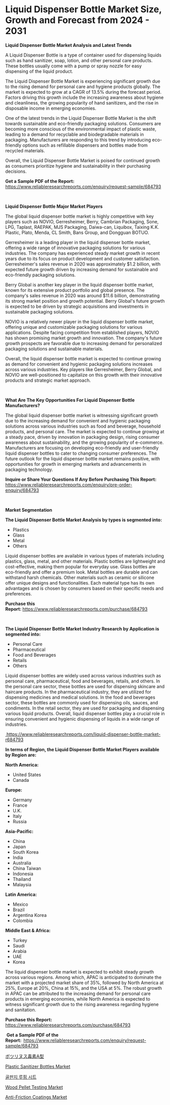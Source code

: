 <p><h1>Liquid Dispenser Bottle Market Size, Growth and Forecast from 2024 - 2031</h1></p><p><strong>Liquid Dispenser Bottle Market Analysis and Latest Trends</strong></p>
<p><p>A Liquid Dispenser Bottle is a type of container used for dispensing liquids such as hand sanitizer, soap, lotion, and other personal care products. These bottles usually come with a pump or spray nozzle for easy dispensing of the liquid product.</p><p>The Liquid Dispenser Bottle Market is experiencing significant growth due to the rising demand for personal care and hygiene products globally. The market is expected to grow at a CAGR of 13.5% during the forecast period. Factors driving this growth include the increasing awareness about hygiene and cleanliness, the growing popularity of hand sanitizers, and the rise in disposable income in emerging economies.</p><p>One of the latest trends in the Liquid Dispenser Bottle Market is the shift towards sustainable and eco-friendly packaging solutions. Consumers are becoming more conscious of the environmental impact of plastic waste, leading to a demand for recyclable and biodegradable materials in packaging. Manufacturers are responding to this trend by introducing eco-friendly options such as refillable dispensers and bottles made from recycled materials.</p><p>Overall, the Liquid Dispenser Bottle Market is poised for continued growth as consumers prioritize hygiene and sustainability in their purchasing decisions.</p></p>
<p><strong>Get a Sample PDF of the Report:&nbsp;</strong> <a href="https://www.reliableresearchreports.com/enquiry/request-sample/684793">https://www.reliableresearchreports.com/enquiry/request-sample/684793</a></p>
<p>&nbsp;</p>
<p><strong>Liquid Dispenser Bottle Major Market Players</strong></p>
<p><p>The global liquid dispenser bottle market is highly competitive with key players such as NOVIO, Gerresheimer, Berry, Cambrian Packaging, Sone, LPG, Taplast, RAEPAK, MJS Packaging, Daiwa-can, Liquibox, Taixing K.K. Plastic, Plato, Menda, CL Smith, Bans Group, and Dongguan BOTUO.</p><p>Gerresheimer is a leading player in the liquid dispenser bottle market, offering a wide range of innovative packaging solutions for various industries. The company has experienced steady market growth in recent years due to its focus on product development and customer satisfaction. Gerresheimer's sales revenue in 2020 was approximately $1.2 billion, with expected future growth driven by increasing demand for sustainable and eco-friendly packaging solutions.</p><p>Berry Global is another key player in the liquid dispenser bottle market, known for its extensive product portfolio and global presence. The company's sales revenue in 2020 was around $11.6 billion, demonstrating its strong market position and growth potential. Berry Global's future growth is expected to be driven by strategic acquisitions and investments in sustainable packaging solutions.</p><p>NOVIO is a relatively newer player in the liquid dispenser bottle market, offering unique and customizable packaging solutions for various applications. Despite facing competition from established players, NOVIO has shown promising market growth and innovation. The company's future growth prospects are favorable due to increasing demand for personalized packaging solutions and sustainable materials.</p><p>Overall, the liquid dispenser bottle market is expected to continue growing as demand for convenient and hygienic packaging solutions increases across various industries. Key players like Gerresheimer, Berry Global, and NOVIO are well-positioned to capitalize on this growth with their innovative products and strategic market approach.</p></p>
<p>&nbsp;</p>
<p><strong>What Are The Key Opportunities For Liquid Dispenser Bottle Manufacturers?</strong></p>
<p><p>The global liquid dispenser bottle market is witnessing significant growth due to the increasing demand for convenient and hygienic packaging solutions across various industries such as food and beverage, household products, and personal care. The market is expected to continue growing at a steady pace, driven by innovation in packaging design, rising consumer awareness about sustainability, and the growing popularity of e-commerce. Manufacturers are focusing on developing eco-friendly and user-friendly liquid dispenser bottles to cater to changing consumer preferences. The future outlook for the liquid dispenser bottle market remains positive, with opportunities for growth in emerging markets and advancements in packaging technology.</p></p>
<p><strong>Inquire or Share Your Questions If Any Before Purchasing This Report:</strong> <a href="https://www.reliableresearchreports.com/enquiry/pre-order-enquiry/684793">https://www.reliableresearchreports.com/enquiry/pre-order-enquiry/684793</a></p>
<p>&nbsp;</p>
<p><strong>Market Segmentation</strong></p>
<p><strong>The Liquid Dispenser Bottle Market Analysis by types is segmented into:</strong></p>
<p><ul><li>Plastics</li><li>Glass</li><li>Metal</li><li>Others</li></ul></p>
<p><p>Liquid dispenser bottles are available in various types of materials including plastics, glass, metal, and other materials. Plastic bottles are lightweight and cost-effective, making them popular for everyday use. Glass bottles are eco-friendly and offer a premium look. Metal bottles are durable and can withstand harsh chemicals. Other materials such as ceramic or silicone offer unique designs and functionalities. Each material type has its own advantages and is chosen by consumers based on their specific needs and preferences.</p></p>
<p><strong>Purchase this Report:&nbsp;</strong><a href="https://www.reliableresearchreports.com/purchase/684793">https://www.reliableresearchreports.com/purchase/684793</a></p>
<p>&nbsp;</p>
<p><strong>The Liquid Dispenser Bottle Market Industry Research by Application is segmented into:</strong></p>
<p><ul><li>Personal Care</li><li>Pharmaceutical</li><li>Food and Beverages</li><li>Retails</li><li>Others</li></ul></p>
<p><p>Liquid dispenser bottles are widely used across various industries such as personal care, pharmaceutical, food and beverages, retails, and others. In the personal care sector, these bottles are used for dispensing skincare and haircare products. In the pharmaceutical industry, they are utilized for dispensing medicines and medical solutions. In the food and beverages sector, these bottles are commonly used for dispensing oils, sauces, and condiments. In the retail sector, they are used for packaging and dispensing various liquid products. Overall, liquid dispenser bottles play a crucial role in ensuring convenient and hygienic dispensing of liquids in a wide range of industries.</p></p>
<p><a href="https://www.reliableresearchreports.com/liquid-dispenser-bottle-market-r684793">&nbsp;https://www.reliableresearchreports.com/liquid-dispenser-bottle-market-r684793</a></p>
<p><strong>In terms of Region, the Liquid Dispenser Bottle Market Players available by Region are:</strong></p>
<p>
    <p> <strong> North America: </strong>
        <ul>
            <li>United States</li>
            <li>Canada</li>
        </ul>
        </p> 
    <p> <strong> Europe: </strong>
        <ul>
            <li>Germany</li>
            <li>France</li>
            <li>U.K.</li>
            <li>Italy</li>
            <li>Russia</li>
        </ul>
        </p> 
    <p> <strong> Asia-Pacific: </strong>
        <ul>
            <li>China</li>
            <li>Japan</li>
            <li>South Korea</li>
            <li>India</li>
            <li>Australia</li>
            <li>China Taiwan</li>
            <li>Indonesia</li>
            <li>Thailand</li>
            <li>Malaysia</li>
        </ul>
        </p> 
    <p> <strong> Latin America: </strong>
        <ul>
            <li>Mexico</li>
            <li>Brazil</li>
            <li>Argentina Korea</li>
            <li>Colombia</li>
        </ul>
        </p> 
    <p> <strong> Middle East & Africa: </strong>
        <ul>
            <li>Turkey</li>
            <li>Saudi</li>
            <li>Arabia</li>
            <li>UAE</li>
            <li>Korea</li>
        </ul>
    </p>
    </p>
<p><p>The liquid dispenser bottle market is expected to exhibit steady growth across various regions. Among which, APAC is anticipated to dominate the market with a projected market share of 35%, followed by North America at 25%, Europe at 20%, China at 15%, and the USA at 5%. The robust growth in APAC can be attributed to the increasing demand for personal care products in emerging economies, while North America is expected to witness significant growth due to the rising awareness regarding hygiene and sanitation.</p></p>
<p><strong>Purchase this Report: </strong><a href="https://www.reliableresearchreports.com/purchase/684793">https://www.reliableresearchreports.com/purchase/684793</a></p>
<p>&nbsp;<strong>Get a Sample PDF of the Report:&nbsp;&nbsp;</strong><a href="https://www.reliableresearchreports.com/enquiry/request-sample/684793">https://www.reliableresearchreports.com/enquiry/request-sample/684793</a></p>
<p><strong></strong></p>
<p><p><a href="https://github.com/klon646/Market-Research-Report-List-1/blob/main/903898257735.md">ボツリヌス毒素A型</a></p><p><a href="https://github.com/Angelnienowdseej3e45z3p8c/Market-Research-Report-List-2/blob/main/plastic-sanitizer-bottles-market.md">Plastic Sanitizer Bottles Market</a></p><p><a href="https://medium.com/@dandier2003/%EA%B3%A0%EB%AC%B4-%EC%A7%80%EB%B6%95-%EC%8B%9C%ED%8A%B8-%EC%8B%9C%EC%9E%A5-%EB%B3%B4%EA%B3%A0%EC%84%9C%EB%8A%94%EC%9D%B4-%EC%8B%9C%EC%9E%A5%EC%9D%98-%EC%B5%9C%EC%8B%A0-%ED%8A%B8%EB%A0%8C%EB%93%9C-%EB%B0%8F-%EC%84%B1%EC%9E%A5-%EA%B8%B0%ED%9A%8C%EB%A5%BC-%EB%B3%B4%EC%97%AC%EC%A4%8D%EB%8B%88%EB%8B%A4-d4855a7596a7">골판지 루핑 시트</a></p><p><a href="https://www.linkedin.com/pulse/wood-pellet-testing-market-outlook-industry-overview-forecast-nmz1c">Wood Pellet Testing Market</a></p><p><a href="https://issuu.com/reportprime-2/docs/anti-friction-coatings-market-size-2030.pptx">Anti-Friction Coatings Market</a></p></p>